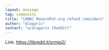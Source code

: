 ```yaml
---
layout: message
tag: community
title: "[ANN] MoneroPot.org refund reminders"
author: "Alagaris"	
contact: "u/alagaris (Reddit)"
---
```


Link: https://libredd.it/srmiq2/
